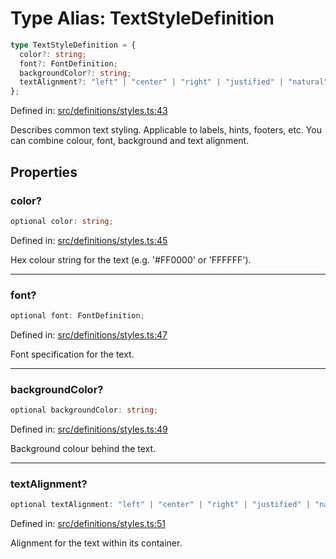 # Type Alias: TextStyleDefinition

```ts
type TextStyleDefinition = {
  color?: string;
  font?: FontDefinition;
  backgroundColor?: string;
  textAlignment?: "left" | "center" | "right" | "justified" | "natural";
};
```

Defined in: [src/definitions/styles.ts:43](https://github.com/Fiksuruoka-fi/capacitor-adyen/blob/9b0313d4b12ecff6be224a053e54e78b3d689f08/src/definitions/styles.ts#L43)

Describes common text styling. Applicable to labels, hints, footers, etc.
You can combine colour, font, background and text alignment.

## Properties

### color?

```ts
optional color: string;
```

Defined in: [src/definitions/styles.ts:45](https://github.com/Fiksuruoka-fi/capacitor-adyen/blob/9b0313d4b12ecff6be224a053e54e78b3d689f08/src/definitions/styles.ts#L45)

Hex colour string for the text (e.g. '#FF0000' or 'FFFFFF').

***

### font?

```ts
optional font: FontDefinition;
```

Defined in: [src/definitions/styles.ts:47](https://github.com/Fiksuruoka-fi/capacitor-adyen/blob/9b0313d4b12ecff6be224a053e54e78b3d689f08/src/definitions/styles.ts#L47)

Font specification for the text.

***

### backgroundColor?

```ts
optional backgroundColor: string;
```

Defined in: [src/definitions/styles.ts:49](https://github.com/Fiksuruoka-fi/capacitor-adyen/blob/9b0313d4b12ecff6be224a053e54e78b3d689f08/src/definitions/styles.ts#L49)

Background colour behind the text.

***

### textAlignment?

```ts
optional textAlignment: "left" | "center" | "right" | "justified" | "natural";
```

Defined in: [src/definitions/styles.ts:51](https://github.com/Fiksuruoka-fi/capacitor-adyen/blob/9b0313d4b12ecff6be224a053e54e78b3d689f08/src/definitions/styles.ts#L51)

Alignment for the text within its container.
